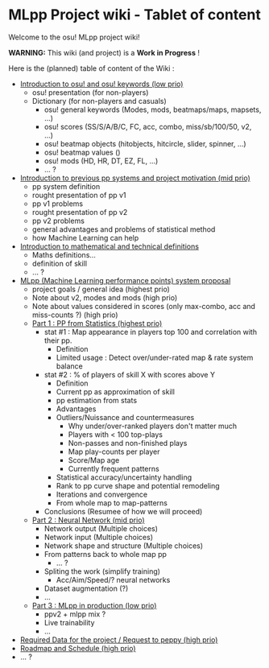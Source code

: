 # MLpp Project wiki - Tablet of content

Welcome to the osu! MLpp project wiki!

**WARNING:** This wiki (and project) is a **Work in Progress** !

Here is the (planned) table of content of the Wiki :

- [Introduction to osu! and osu! keywords (low prio)](Intro-osu.md)
    - osu! presentation (for non-players)
    - Dictionary (for non-players and casuals)
        - osu! general keywords (Modes, mods, beatmaps/maps, mapsets, ...)
        - osu! scores (SS/S/A/B/C, FC, acc, combo, miss/sb/100/50, v2, ...)
        - osu! beatmap objects (hitobjects, hitcircle, slider, spinner, ...)
        - osu! beatmap values ()
        - osu! mods (HD, HR, DT, EZ, FL, ...)
        - ... ?
- [Introduction to previous pp systems and project motivation (mid prio)](Intro-pp.md)
    - pp system definition
    - rought presentation of pp v1
    - pp v1 problems
    - rought presentation of pp v2
    - pp v2 problems
    - general advantages and problems of statistical method
    - how Machine Learning can help
- [Introduction to mathematical and technical definitions](Intro-tech.md)
    - Maths definitions...
    - definition of skill
    - ... ?
- [MLpp (Machine Learning performance points) system proposal](Proposal.md)
    - project goals / general idea (highest prio)
    - Note about v2, modes and mods (high prio)
    - Note about values considered in scores (only max-combo, acc and miss-counts ?) (high prio)
    - [Part 1 : PP from Statistics (highest prio)](Part1-stats.md)
        - stat #1 : Map appearance in players top 100 and correlation with their pp.
            - Definition
            - Limited usage : Detect over/under-rated map & rate system balance
        - stat #2 : % of players of skill X with scores above Y
            - Definition
            - Current pp as approximation of skill
            - pp estimation from stats
            - Advantages
            - Outliers/Nuissance and countermeasures
                - Why under/over-ranked players don't matter much
                - Players with < 100 top-plays
                - Non-passes and non-finished plays
                - Map play-counts per player
                - Score/Map age
                - Currently frequent patterns
            - Statistical accuracy/uncertainty handling
            - Rank to pp curve shape and potential remodeling
            - Iterations and convergence
            - From whole map to map-patterns
        - Conclusions (Resumee of how we will proceed)
    - [Part 2 : Neural Network (mid prio)](Part2-NN.md)
        - Network output (Multiple choices)
        - Network input (Multiple choices)
        - Network shape and structure (Multiple choices)
        - From patterns back to whole map pp
            - ... ?
        - Spliting the work (simplify training)
            - Acc/Aim/Speed/? neural networks
        - Dataset augmentation (?)
        - ...
    - [Part 3 : MLpp in production (low prio)](Part3-production.md)
        - ppv2 + mlpp mix ?
        - Live trainability
        - ...
- [Required Data for the project / Request to peppy (high prio)](Data-request.md)
- [Roadmap and Schedule (high prio)](Roadmap.md)
- ... ?